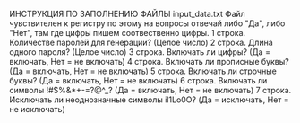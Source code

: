 ИНСТРУКЦИЯ ПО ЗАПОЛНЕНИЮ ФАЙЛЫ input_data.txt
Файл чувствителен к регистру по этому на вопросы отвечай либо "Да", либо "Нет", там где цифры пишем соотвественно цифры.
1 строка. Количестве паролей для генерации? (Целое число)
2 строка. Длина одного пароля? (Целое число)
3 строка. Включать ли цифры? (Да = включать, Нет = не включать)
4 строка. Включать ли прописные буквы? (Да = включать, Нет = не включать)
5 строка. Включать ли строчные буквы? (Да = включать, Нет = не включать)
6 строка. Включать ли символы !#$%&*+-=?@^_? (Да = включать, Нет = не включать)
7 строка. Исключать ли неоднозначные символы il1Lo0O? (Да = исключать, Нет = не исключать)
